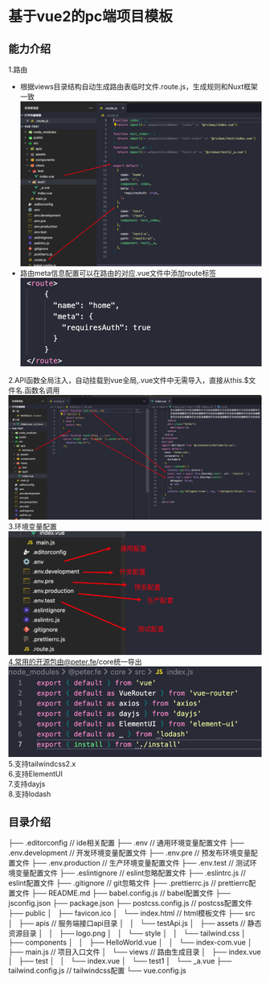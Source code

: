 # 基于vue2的pc端项目模板
## 能力介绍
1.路由
  - 根据views目录结构自动生成路由表临时文件.route.js，生成规则和Nuxt框架一致
  ![route](image-1.png)
  - 路由meta信息配置可以在路由的对应.vue文件中添加route标签
  ![meta](image.png)

2.API函数全局注入，自动挂载到vue全局,.vue文件中无需导入，直接从this.$文件名.函数名调用
![api](image-2.png)
3.环境变量配置
![env](image-3.png)
4.常用的开源包由@peter.fe/core统一导出
![core](image-4.png)  
5.支持tailwindcss2.x  
6.支持ElementUI  
7.支持dayjs  
8.支持lodash  
## 目录介绍

├── .editorconfig  // ide相关配置
├── .env  // 通用环境变量配置文件
├── .env.development  // 开发环境变量配置文件
├── .env.pre  // 预发布环境变量配置文件
├── .env.production  // 生产环境变量配置文件
├── .env.test  // 测试环境变量配置文件
├── .eslintignore  // eslint忽略配置文件
├── .eslintrc.js  // eslint配置文件
├── .gitignore  // git忽略文件
├── .prettierrc.js  // prettierrc配置文件
├── README.md 
├── babel.config.js  // babel配置文件
├── jsconfig.json
├── package.json
├── postcss.config.js  // postcss配置文件
├── public
│   ├── favicon.ico
│   └── index.html  // html模板文件
├── src
│   ├── apis  // 服务端接口api目录
│   │   └── testApi.js
│   ├── assets  // 静态资源目录
│   │   ├── logo.png
│   │   └── style
│   │       └── tailwind.css
│   ├── components
│   │   ├── HelloWorld.vue
│   │   └── index-com.vue
│   ├── main.js  // 项目入口文件
│   └── views  // 路由生成目录
│       ├── index.vue
│       ├── test
│       │   └── index.vue
│       └── test1
│           └── _a.vue
├── tailwind.config.js  // tailwindcss配置
└── vue.config.js

